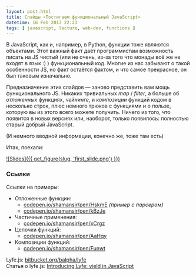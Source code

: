 ```yaml
---
layout: post.html
title: Слайды «Постигаем функциональный JavaScript»
datetime: 16 Feb 2013 22:23
tags: [ javascript, lecture, web-dev, functions ]
---
```


В JavaScript, как и, например, в Python, функции тоже являются объектами. Этот важный факт даёт программистам возможность писать на JS чистый (или не очень, из-за того что монады всё же не входят в язык :) ) функциональный код. Многие из нас забывают о такой особенности JS, но факт остаётся фактом, и что самое прекрасное, он был таковым изначально.

Предназначение этих слайдов — заново представить вам мощь функционального JS. Никаких тривиальных _map_ / _filter_, а больше об _отложенных_ функциях, _чейнинге_, и _композиции_ функций кодом в несколько строк, плюс немного трюков с функциями и о пользе, которую вы из этого всего можете получить. Ничего из того, что появится в новых версиях или, наоборот, только появилось: полностью старый добрый JavaScript.

(И немного вводной информации, конечно же, тоже там есть)

Итак, поехали:

[![Slides]({{ get_figure(slug, 'first_slide.png') }})](https://speakerdeck.com/shamansir/postighaiem-funktsional-nyi-javascript)

### Ссылки

Ссылки на примеры:

* Отложенные функции:
    * [codepen.io/shamansir/pen/HskmE](http://codepen.io/shamansir/pen/HskmE) _(пример с парсером)_
    * [codepen.io/shamansir/pen/kBzJe](http://codepen.io/shamansir/pen/kBzJe)
* Частичные применения:
    * [codepen.io/shamansir/pen/xCrgz](http://codepen.io/shamansir/pen/xCrgz)
* Цепочки функций:
    * [codepen.io/shamansir/pen/AaHqy](http://codepen.io/shamansir/pen/AaHqy)
* Композиции функций:
    * [codepen.io/shamansir/pen/Funwt](http://codepen.io/shamansir/pen/Funwt)

Lyfe.js: [bitbucket.org/balpha/lyfe](http://bitbucket.org/balpha/lyfe)<br/>
Статья о lyfe.js: [Introducing Lyfe: yield in JavaScript](http://balpha.de/2011/06/introducing-lyfe-yield-in-javascript)


